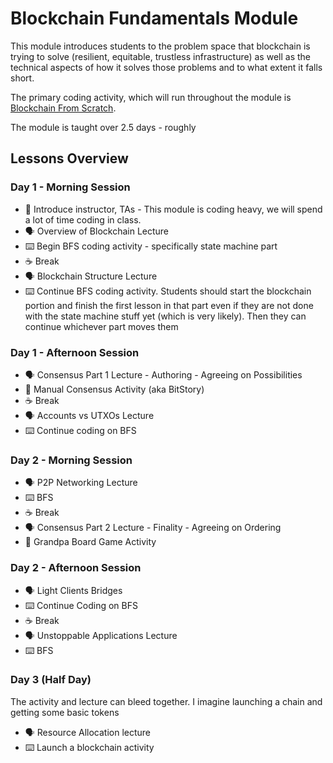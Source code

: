 # Blockchain Fundamentals Module

This module introduces students to the problem space that blockchain is trying to solve (resilient, equitable, trustless infrastructure) as well as the technical aspects of how it solves those problems and to what extent it falls short.

The primary coding activity, which will run throughout the module is [Blockchain From Scratch](https://github.com/JoshOrndorff/blockchain-from-scratch/).

The module is taught over 2.5 days - roughly

## Lessons Overview

### Day 1 - Morning Session

- 📛 Introduce instructor, TAs - This module is coding heavy, we will spend a lot of time coding in class.
- 🗣️ Overview of Blockchain Lecture
- ⌨️ Begin BFS coding activity - specifically state machine part
- ☕ Break
- 🗣️ Blockchain Structure Lecture
- ⌨️ Continue BFS coding activity. Students should start the blockchain portion and finish the first lesson in that part even if they are not done with the state machine stuff yet (which is very likely). Then they can continue whichever part moves them

### Day 1 - Afternoon Session

- 🗣️ Consensus Part 1 Lecture - Authoring - Agreeing on Possibilities
- 🎲 Manual Consensus Activity (aka BitStory)
- ☕ Break
- 🗣️ Accounts vs UTXOs Lecture
- ⌨️ Continue coding on BFS

### Day 2 - Morning Session

- 🗣️ P2P Networking Lecture
- ⌨️ BFS
- ☕ Break
- 🗣️ Consensus Part 2 Lecture - Finality - Agreeing on Ordering
- 🎲 Grandpa Board Game Activity

### Day 2 - Afternoon Session

- 🗣️ Light Clients Bridges
- ⌨️ Continue Coding on BFS
- ☕ Break
- 🗣️ Unstoppable Applications Lecture
- ⌨️ BFS

### Day 3 (Half Day)

The activity and lecture can bleed together. I imagine launching a chain and getting some basic tokens

- 🗣️ Resource Allocation lecture
- ⌨️ Launch a blockchain activity

